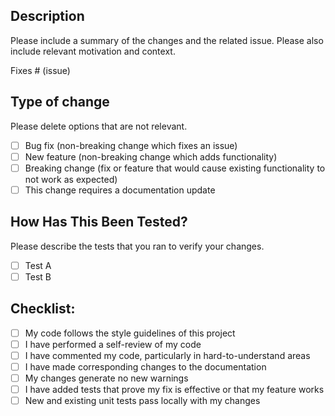 <!-- 
Please choose the appropriate template for your PR:

- Bug Fix: [Use bug fix template](?template=PULL_REQUEST_TEMPLATE/bugfix.md)
- New Feature: [Use feature template](?template=PULL_REQUEST_TEMPLATE/feature.md)
- Documentation: [Use documentation template](?template=PULL_REQUEST_TEMPLATE/documentation.md)
- Security Changes: [Use security template](?template=PULL_REQUEST_TEMPLATE/security.md)
- Refactoring: [Use refactor template](?template=PULL_REQUEST_TEMPLATE/refactor.md)
- Configuration: [Use config template](?template=PULL_REQUEST_TEMPLATE/config.md)
- Other Changes: [Use default template](?template=PULL_REQUEST_TEMPLATE/default.md)

Choose the most appropriate template for your changes. If your PR spans multiple categories, choose the template that best fits the primary purpose of your changes.

Note: Click the appropriate link above to automatically load the template.
-->

## Description
Please include a summary of the changes and the related issue. Please also include relevant motivation and context.

Fixes # (issue)

## Type of change
Please delete options that are not relevant.

- [ ] Bug fix (non-breaking change which fixes an issue)
- [ ] New feature (non-breaking change which adds functionality)
- [ ] Breaking change (fix or feature that would cause existing functionality to not work as expected)
- [ ] This change requires a documentation update

## How Has This Been Tested?
Please describe the tests that you ran to verify your changes.

- [ ] Test A
- [ ] Test B

## Checklist:
- [ ] My code follows the style guidelines of this project
- [ ] I have performed a self-review of my code
- [ ] I have commented my code, particularly in hard-to-understand areas
- [ ] I have made corresponding changes to the documentation
- [ ] My changes generate no new warnings
- [ ] I have added tests that prove my fix is effective or that my feature works
- [ ] New and existing unit tests pass locally with my changes 
